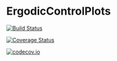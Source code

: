 # ErgodicControlPlots

[![Build Status](https://travis-ci.org/dressel/ErgodicControlPlots.jl.svg?branch=master)](https://travis-ci.org/dressel/ErgodicControlPlots.jl)

[![Coverage Status](https://coveralls.io/repos/dressel/ErgodicControlPlots.jl/badge.svg?branch=master&service=github)](https://coveralls.io/github/dressel/ErgodicControlPlots.jl?branch=master)

[![codecov.io](http://codecov.io/github/dressel/ErgodicControlPlots.jl/coverage.svg?branch=master)](http://codecov.io/github/dressel/ErgodicControlPlots.jl?branch=master)
